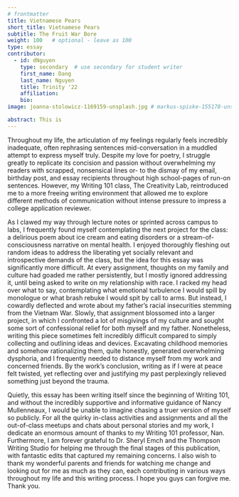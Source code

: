 ```yaml
---
# frontmatter
title: Vietnamese Pears
short_title: Vietnamese Pears
subtitle: The Fruit War Bore
weight: 100   # optional - leave as 100
type: essay
contributor:
  - id: dNguyen
    type: secondary  # use secondary for student writer
    first_name: Dang
    last_name: Nguyen
    title: Trinity '22
    affiliation: 
    bio: 
image: joanna-stolowicz-1169159-unsplash.jpg # markus-spiske-155178-unsplash.jpg

abstract: This is
---
```


Throughout my life, the articulation of my feelings regularly feels incredibly inadequate, often rephrasing sentences mid-conversation in a muddled attempt to express myself truly. Despite my love for poetry, I struggle greatly to replicate its concision and passion without overwhelming my readers with scrapped, nonsensical lines or- to the dismay of my email, birthday post, and essay recipients throughout high school-pages of run-on sentences. However, my Writing 101 class, The Creativity Lab, reintroduced me to a more freeing writing environment that allowed me to explore different methods of communication without intense pressure to impress a college application reviewer. 

As I clawed my way through lecture notes or sprinted across campus to labs, I frequently found myself contemplating the next project for the class: a delirious poem about ice cream and eating disorders or a stream-of-consciousness narrative on mental health. I enjoyed thoroughly fleshing out random ideas to address the liberating yet socially relevant and introspective demands of the class, but the idea for this essay was significantly more difficult. At every assignment, thoughts on my family and culture had goaded me rather persistently, but I mostly ignored addressing it, until being asked to write on my relationship with race. I racked my head over what to say, contemplating what emotional turbulence I would spill by monologue or what brash rebuke I would spit by call to arms. But instead, I cowardly deflected and wrote about my father’s racial insecurities stemming from the Vietnam War. Slowly, that assignment blossomed into a larger project, in which I confronted a lot of misgivings of my culture and sought some sort of confessional relief for both myself and my father. Nonetheless, writing this piece sometimes felt incredibly difficult compared to simply collecting and outlining ideas and devices. Excavating childhood memories and somehow rationalizing them, quite honestly, generated overwhelming dysphoria, and I frequently needed to distance myself from my work and concerned friends. By the work’s conclusion, writing as if I were at peace felt twisted, yet reflecting over and justifying my past perplexingly relieved something just beyond the trauma.

Quietly, this essay has been writing itself since the beginning of Writing 101, and without the incredibly supportive and informative guidance of Nancy Mullenneaux, I would be unable to imagine chasing a truer version of myself so publicly. For all the quirky in-class activities and assignments and all the out-of-class meetups and chats about personal stories and my work, I dedicate an enormous amount of thanks to my Writing 101 professor, Nan. Furthermore, I am forever grateful to Dr. Sheryl Emch and the Thompson Writing Studio for helping me through the final stages of this publication, with fantastic edits that captured my remaining concerns. I also wish to thank my wonderful parents and friends for watching me change and looking out for me as much as they can, each contributing in various ways throughout my life and this writing process. I hope you guys can forgive me. Thank you.
